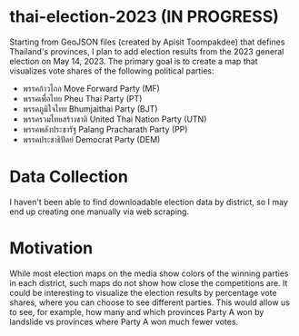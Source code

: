 thai-election-2023 (IN PROGRESS)
=============
Starting from GeoJSON files (created by Apisit Toompakdee) that defines Thailand's provinces, I plan to add election results from the 2023 general election on May 14, 2023. The primary goal is to create a map that visualizes vote shares of the following political parties:
* พรรคก้าวไกล Move Forward Party (MF)
* พรรคเพื่อไทย Pheu Thai Party (PT)
* พรรคภูมิใจไทย Bhumjaithai Party (BJT)
* พรรครวมไทยสร้างชาติ United Thai Nation Party (UTN)
* พรรคพลังประชารัฐ Palang Pracharath Party (PP)
* พรรคประชาธิปัตย์ Democrat Party (DEM)

# Data Collection
I haven't been able to find downloadable election data by district, so I may end up creating one manually via web scraping.

# Motivation
While most election maps on the media show colors of the winning parties in each district, such maps do not show how close the competitions are. It could be interesting to visualize the election results by percentage vote shares, where you can choose to see different parties. This would allow us to see, for example, how many and which provinces Party A won by landslide vs provinces where Party A won much fewer votes. 

